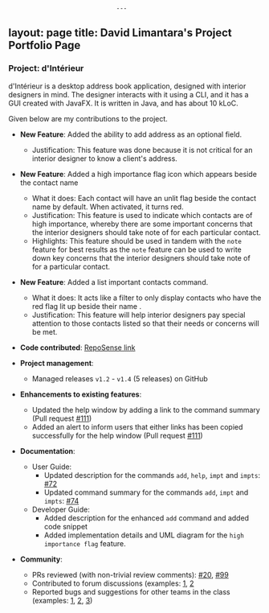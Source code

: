                                   ---
layout: page
title: David Limantara's Project Portfolio Page
---

### Project: d'Intérieur

d'Intérieur is a desktop address book application, designed with interior designers in mind. The designer interacts with it using a CLI, and it has a GUI created with JavaFX. It is written in Java, and has about 10 kLoC.


Given below are my contributions to the project.

* **New Feature**: Added the ability to add address as an optional field.
    * Justification: This feature was done because it is not critical for an interior designer to know a client's address.

* **New Feature**: Added a high importance flag icon which appears beside the contact name
  * What it does: Each contact will have an unlit flag beside the contact name by default. When activated, it turns red.
  * Justification: This feature is used to indicate which contacts are of high importance, whereby there are some important concerns that the interior designers should take note of for each particular contact.
  * Highlights: This feature should be used in tandem with the `note` feature for best results as the `note` feature can be used to write down key concerns that the interior designers should take note of for a particular contact.

* **New Feature**: Added a list important contacts command.
  * What it does: It acts like a filter to only display contacts who have the red flag lit up beside their name .
  * Justification: This feature will help interior designers pay special attention to those contacts listed so that their needs or concerns will be met.

* **Code contributed**: [RepoSense link](https://nus-cs2103-ay2122s2.github.io/tp-dashboard/?search=xsaints19x&breakdown=true&sort=groupTitle&sortWithin=title&since=2022-02-18&timeframe=commit&mergegroup=&groupSelect=groupByRepos&checkedFileTypes=docs~functional-code~test-code~other)

* **Project management**:
    * Managed releases `v1.2` - `v1.4` (5 releases) on GitHub

* **Enhancements to existing features**:
    * Updated the help window by adding a link to the command summary (Pull request [\#111](https://github.com/AY2122S2-CS2103T-T12-2/tp/pull/111))
    * Added an alert to inform users that either links has been copied successfully for the help window (Pull request [\#111](https://github.com/AY2122S2-CS2103T-T12-2/tp/pull/111))

* **Documentation**:
    * User Guide:
        * Updated description for the commands `add`, `help`, `impt` and `impts`: [\#72]()
        * Updated command summary for the commands `add`, `impt` and `impts`: [\#74]()
    * Developer Guide:
        * Added description for the enhanced `add` command and added code snippet
        * Added implementation details and UML diagram for the `high importance flag` feature.

* **Community**:
    * PRs reviewed (with non-trivial review comments): [\#20](https://github.com/AY2122S2-CS2103T-T12-2/tp/pull/20), [\#99](https://github.com/AY2122S2-CS2103T-T12-2/tp/pull/99)
    * Contributed to forum discussions (examples: [1](https://github.com/nus-cs2103-AY2122S2/forum/issues/244), [2](https://github.com/nus-cs2103-AY2122S2/forum/issues/111)
    * Reported bugs and suggestions for other teams in the class (examples: [1](), [2](), [3]())
